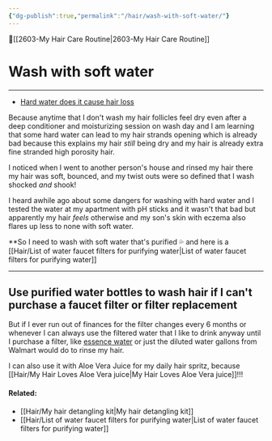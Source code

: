 ```yaml
---
{"dg-publish":true,"permalink":"/hair/wash-with-soft-water/"}
---
```


🔺[[2603-My Hair Care Routine\|2603-My Hair Care Routine]]


# Wash with soft water
---

- [Hard water does it cause hair loss](https://youtu.be/XVZXVkHpiA0)

Because anytime that I don't wash my hair follicles feel dry even after a deep conditioner and moisturizing session on wash day and I am learning that some hard water can lead to my hair strands opening which is already bad because this explains my hair _still_ being dry and my hair is already extra fine stranded high porosity hair. 

I noticed when I went to another person's house and rinsed my hair there my hair was soft, bounced, and my twist outs were so defined that I wash shocked _and_ shook! 

I heard awhile ago about some dangers for washing with hard water and I tested the water at my apartment with pH sticks and it wasn't that bad but apparently my hair _feels_ otherwise and my son's skin with eczema also flares up less to none with soft water. 

**So I need to wash with soft water that's purified 💦  and here is a [[Hair/List of water faucet filters for purifying water\|List of water faucet filters for purifying water]]

---

## Use purified water bottles to wash hair if I can't purchase a faucet filter or filter replacement 


But if I ever run out of finances for the filter changes every 6 months or whenever I can always use the filtered water that I like to drink anyway until I purchase a filter, like [essence water](https://www.amazon.com/Essence-Alkaline-Water-Liter-bottles/dp/B00QVQS35G/ref=sxts_rp_s_a_sp_1_0?content-id=amzn1.sym.8947a61d-f8de-4667-bf86-26743c3affd1%3Aamzn1.sym.8947a61d-f8de-4667-bf86-26743c3affd1&crid=MCTGM4NIJIK1&cv_ct_cx=essence+water&keywords=essence+water&pd_rd_i=B00QVQS35G&pd_rd_r=015b31a5-439d-4b95-ad40-743c6fb314ab&pd_rd_w=vKzEl&pd_rd_wg=EypCb&pf_rd_p=8947a61d-f8de-4667-bf86-26743c3affd1&pf_rd_r=NFKK5AXY6V9CCW2J6G6T&qid=1686550425&sprefix=essencd+wate%2Caps%2C160&sr=1-1-3a65484d-1c95-4bed-b564-9469fdeef107) or just the diluted water gallons from Walmart would do to rinse my hair.

I can also use it with Aloe Vera Juice for my daily hair spritz, because [[Hair/My Hair Loves Aloe Vera juice\|My Hair Loves Aloe Vera juice]]!!! 



#### Related: 
- [[Hair/My hair detangling kit\|My hair detangling kit]]
- [[Hair/List of water faucet filters for purifying water\|List of water faucet filters for purifying water]]
